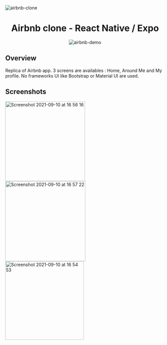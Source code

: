 ![airbnb-clone](https://user-images.githubusercontent.com/49198371/132860312-ae26b1db-862e-453c-82c8-d4af6b2dad10.png)

<h1 align="center">Airbnb clone - React Native / Expo</h1>
<p align="center">
  <img src="https://user-images.githubusercontent.com/49198371/132868632-758af223-5fca-4ade-87c1-9b25b6f0fa31.gif" alt="airbnb-demo"/>
</p>

## Overview
Replica of Airbnb app. 3 screens are availables : Home, Around Me and My profile. No frameworks UI like Bootstrap or Material UI are used.

## Screenshots
<div display="flex">
  <img width="252" margin-right="20px" alt="Screenshot 2021-09-10 at 16 56 16" src="https://user-images.githubusercontent.com/49198371/132874101-044f146e-b436-4fe8-98f8-e79870b08744.png">
  <img width="253" margin-right="20px" alt="Screenshot 2021-09-10 at 16 57 22" src="https://user-images.githubusercontent.com/49198371/132874127-fac64361-f9ba-48c4-bf79-67390529805d.png">
  <img width="248" alt="Screenshot 2021-09-10 at 16 54 53" src="https://user-images.githubusercontent.com/49198371/132873764-b94fe642-1116-49eb-b4c8-2cb3e8bc203f.png">
</div>


